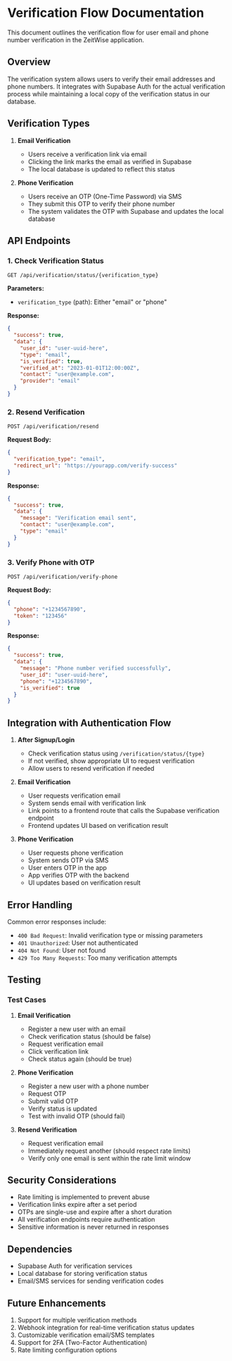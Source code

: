# Verification Flow Documentation

This document outlines the verification flow for user email and phone number verification in the ZeitWise application.

## Overview

The verification system allows users to verify their email addresses and phone numbers. It integrates with Supabase Auth for the actual verification process while maintaining a local copy of the verification status in our database.

## Verification Types

1. **Email Verification**
   - Users receive a verification link via email
   - Clicking the link marks the email as verified in Supabase
   - The local database is updated to reflect this status

2. **Phone Verification**
   - Users receive an OTP (One-Time Password) via SMS
   - They submit this OTP to verify their phone number
   - The system validates the OTP with Supabase and updates the local database

## API Endpoints

### 1. Check Verification Status

```http
GET /api/verification/status/{verification_type}
```

**Parameters:**
- `verification_type` (path): Either "email" or "phone"

**Response:**
```json
{
  "success": true,
  "data": {
    "user_id": "user-uuid-here",
    "type": "email",
    "is_verified": true,
    "verified_at": "2023-01-01T12:00:00Z",
    "contact": "user@example.com",
    "provider": "email"
  }
}
```

### 2. Resend Verification

```http
POST /api/verification/resend
```

**Request Body:**
```json
{
  "verification_type": "email",
  "redirect_url": "https://yourapp.com/verify-success"
}
```

**Response:**
```json
{
  "success": true,
  "data": {
    "message": "Verification email sent",
    "contact": "user@example.com",
    "type": "email"
  }
}
```

### 3. Verify Phone with OTP

```http
POST /api/verification/verify-phone
```

**Request Body:**
```json
{
  "phone": "+1234567890",
  "token": "123456"
}
```

**Response:**
```json
{
  "success": true,
  "data": {
    "message": "Phone number verified successfully",
    "user_id": "user-uuid-here",
    "phone": "+1234567890",
    "is_verified": true
  }
}
```

## Integration with Authentication Flow

1. **After Signup/Login**
   - Check verification status using `/verification/status/{type}`
   - If not verified, show appropriate UI to request verification
   - Allow users to resend verification if needed

2. **Email Verification**
   - User requests verification email
   - System sends email with verification link
   - Link points to a frontend route that calls the Supabase verification endpoint
   - Frontend updates UI based on verification result

3. **Phone Verification**
   - User requests phone verification
   - System sends OTP via SMS
   - User enters OTP in the app
   - App verifies OTP with the backend
   - UI updates based on verification result

## Error Handling

Common error responses include:

- `400 Bad Request`: Invalid verification type or missing parameters
- `401 Unauthorized`: User not authenticated
- `404 Not Found`: User not found
- `429 Too Many Requests`: Too many verification attempts

## Testing

### Test Cases

1. **Email Verification**
   - Register a new user with an email
   - Check verification status (should be false)
   - Request verification email
   - Click verification link
   - Check status again (should be true)

2. **Phone Verification**
   - Register a new user with a phone number
   - Request OTP
   - Submit valid OTP
   - Verify status is updated
   - Test with invalid OTP (should fail)

3. **Resend Verification**
   - Request verification email
   - Immediately request another (should respect rate limits)
   - Verify only one email is sent within the rate limit window

## Security Considerations

- Rate limiting is implemented to prevent abuse
- Verification links expire after a set period
- OTPs are single-use and expire after a short duration
- All verification endpoints require authentication
- Sensitive information is never returned in responses

## Dependencies

- Supabase Auth for verification services
- Local database for storing verification status
- Email/SMS services for sending verification codes

## Future Enhancements

1. Support for multiple verification methods
2. Webhook integration for real-time verification status updates
3. Customizable verification email/SMS templates
4. Support for 2FA (Two-Factor Authentication)
5. Rate limiting configuration options
